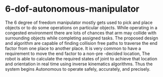 # 6-dof-autonomous-manipulator
The 6 degree of freedom manipulator mostly gets used to pick and place objects or to do some operations on particular objects. While operating in a congested environment there are lots of chances that arm may collide with surrounding objects while completing assigned tasks. The proposed design and algorithm are capable of finding collision free paths to traverse the end factor from one place to another place. It is very common to have a requirement to move the end factor to a non-pre -decided location, The robot is able to calculate the required states of joint to achieve that location and  orientation in real time using inverse kinematics algorithms. Thus the system begins Autonomous to operate safely, accurately, and precisely.
